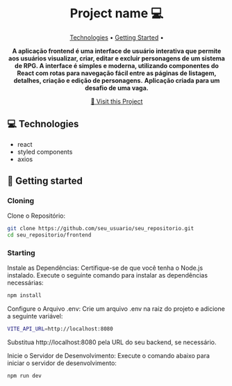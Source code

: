 <h1 align="center" style="font-weight: bold;">Project name 💻</h1>

<p align="center">
 <a href="#tech">Technologies</a> • 
 <a href="#started">Getting Started</a> • 
</p>

<p align="center">
    <b>A aplicação frontend é uma interface de usuário interativa que permite aos usuários visualizar, criar, editar e excluir personagens de um sistema de RPG. A interface é simples e moderna, utilizando componentes do React com rotas para navegação fácil entre as páginas de listagem, detalhes, criação e edição de personagens.</b>
    <b>Aplicação criada para um desafio de uma vaga.</b>
</p>

<p align="center">
     <a href="PROJECT__URL">📱 Visit this Project</a>
</p>

<h2 id="technologies">💻 Technologies</h2>

- react
- styled components
- axios

<h2 id="started">🚀 Getting started</h2>

<h3>Cloning</h3>

Clone o Repositório:
```bash
git clone https://github.com/seu_usuario/seu_repositorio.git
cd seu_repositorio/frontend
```

<h3>Starting</h3>

Instale as Dependências: Certifique-se de que você tenha o Node.js instalado. Execute o seguinte comando para instalar as dependências necessárias:

```bash
npm install
```
Configure o Arquivo .env: Crie um arquivo .env na raiz do projeto e adicione a seguinte variável:

```bash
VITE_API_URL=http://localhost:8080
```
Substitua http://localhost:8080 pela URL do seu backend, se necessário.

Inicie o Servidor de Desenvolvimento: Execute o comando abaixo para iniciar o servidor de desenvolvimento:
```bash
npm run dev
```